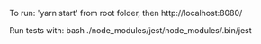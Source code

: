To run: 'yarn start' from root folder, then http://localhost:8080/

Run tests with:
bash ./node_modules/jest/node_modules/.bin/jest